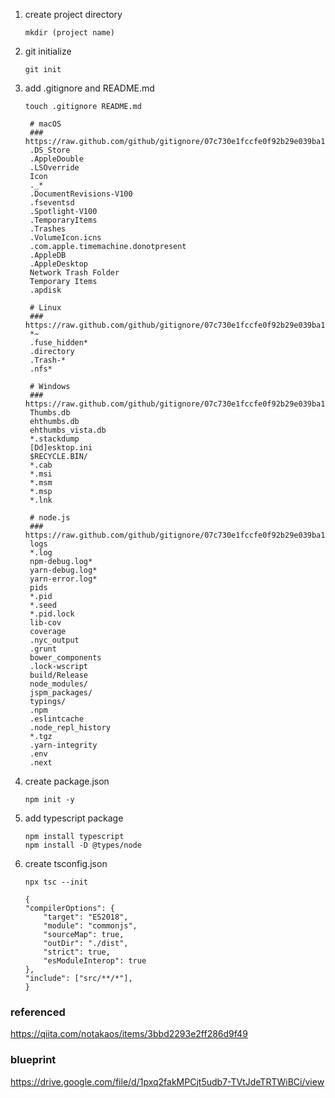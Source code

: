 

1. create project directory
   
   `mkdir (project name)`


2. git initialize

    `git init`

3. add .gitignore and README.md
   
   `touch .gitignore README.md`
   
   ```
    # macOS
    ### https://raw.github.com/github/gitignore/07c730e1fccfe0f92b29e039ba149d20bfb332e7/Global/macOS.gitignore
    .DS_Store
    .AppleDouble
    .LSOverride
    Icon
    ._*
    .DocumentRevisions-V100
    .fseventsd
    .Spotlight-V100
    .TemporaryItems
    .Trashes
    .VolumeIcon.icns
    .com.apple.timemachine.donotpresent
    .AppleDB
    .AppleDesktop
    Network Trash Folder
    Temporary Items
    .apdisk

    # Linux
    ### https://raw.github.com/github/gitignore/07c730e1fccfe0f92b29e039ba149d20bfb332e7/Global/Linux.gitignore
    *~
    .fuse_hidden*
    .directory
    .Trash-*
    .nfs*

    # Windows
    ### https://raw.github.com/github/gitignore/07c730e1fccfe0f92b29e039ba149d20bfb332e7/Global/Windows.gitignore
    Thumbs.db
    ehthumbs.db
    ehthumbs_vista.db
    *.stackdump
    [Dd]esktop.ini
    $RECYCLE.BIN/
    *.cab
    *.msi
    *.msm
    *.msp
    *.lnk

    # node.js
    ### https://raw.github.com/github/gitignore/07c730e1fccfe0f92b29e039ba149d20bfb332e7/Node.gitignore
    logs
    *.log
    npm-debug.log*
    yarn-debug.log*
    yarn-error.log*
    pids
    *.pid
    *.seed
    *.pid.lock
    lib-cov
    coverage
    .nyc_output
    .grunt
    bower_components
    .lock-wscript
    build/Release
    node_modules/
    jspm_packages/
    typings/
    .npm
    .eslintcache
    .node_repl_history
    *.tgz
    .yarn-integrity
    .env
    .next

   ```

4. create package.json

    `npm init -y`

5. add typescript package

    ```
    npm install typescript
    npm install -D @types/node
    ```

6. create tsconfig.json

    `npx tsc --init`

    ```
    {
    "compilerOptions": {
        "target": "ES2018",
        "module": "commonjs",
        "sourceMap": true,
        "outDir": "./dist",
        "strict": true,
        "esModuleInterop": true
    },
    "include": ["src/**/*"],
    }
    ```


### referenced
https://qiita.com/notakaos/items/3bbd2293e2ff286d9f49

### blueprint
https://drive.google.com/file/d/1pxq2fakMPCjt5udb7-TVtJdeTRTWiBCi/view